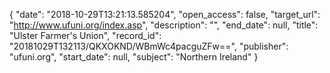 {
  "date": "2018-10-29T13:21:13.585204", 
  "open_access": false, 
  "target_url": "http://www.ufuni.org/index.asp", 
  "description": "", 
  "end_date": null, 
  "title": "Ulster Farmer's Union", 
  "record_id": "20181029T132113/QKXOKND/WBmWc4pacguZFw==", 
  "publisher": "ufuni.org", 
  "start_date": null, 
  "subject": "Northern Ireland"
}

